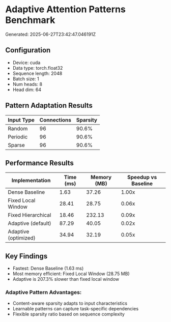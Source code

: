# Adaptive Attention Patterns Benchmark

Generated: 2025-06-27T23:42:47.046191Z

## Configuration

- Device: cuda
- Data type: torch.float32
- Sequence length: 2048
- Batch size: 1
- Num heads: 8
- Head dim: 64

## Pattern Adaptation Results

| Input Type | Connections | Sparsity |
|------------|-------------|----------|
| Random | 96 | 90.6% |
| Periodic | 96 | 90.6% |
| Sparse | 96 | 90.6% |

## Performance Results

| Implementation | Time (ms) | Memory (MB) | Speedup vs Baseline |
|----------------|-----------|-------------|--------------------|
| Dense Baseline | 1.63 | 37.26 | 1.00x |
| Fixed Local Window | 28.41 | 28.75 | 0.06x |
| Fixed Hierarchical | 18.46 | 232.13 | 0.09x |
| Adaptive (default) | 87.29 | 40.05 | 0.02x |
| Adaptive (optimized) | 34.94 | 32.19 | 0.05x |

## Key Findings

- Fastest: Dense Baseline (1.63 ms)
- Most memory efficient: Fixed Local Window (28.75 MB)
- Adaptive is 207.3% slower than fixed local window

### Adaptive Pattern Advantages:
- Content-aware sparsity adapts to input characteristics
- Learnable patterns can capture task-specific dependencies
- Flexible sparsity ratio based on sequence complexity
